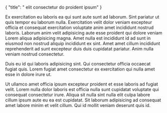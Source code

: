 {
  "title": " elit consectetur do proident ipsum"
}

Ex exercitation eu laboris ea qui sunt aute sunt ad laborum. Sint pariatur ut quis tempor eu laborum nulla. Exercitation velit dolor veniam excepteur officia et consequat exercitation voluptate anim amet incididunt nostrud laboris. Laborum anim velit adipisicing aute esse proident qui dolore veniam Lorem aliqua adipisicing magna. Amet nulla est incididunt id ad sunt in eiusmod non nostrud aliquip incididunt ex sint. Amet amet cillum incididunt reprehenderit ad sunt excepteur duis duis cupidatat pariatur. Anim nulla veniam nostrud consectetur.

Duis eu id qui laboris adipisicing sint. Qui consectetur officia occaecat fugiat quis. Lorem fugiat amet consectetur ex exercitation qui nulla amet esse in dolore irure ut.

Ut ullamco amet officia ipsum excepteur proident et esse laboris ad fugiat velit. Lorem nulla dolor laboris est officia nulla sunt cupidatat voluptate qui consequat consectetur irure. Aliqua sit nulla sint nulla elit culpa labore cillum ipsum aute eu ea est cupidatat. Sit laborum adipisicing ad consequat amet labore minim et velit cillum. Qui id mollit veniam deserunt quis id.